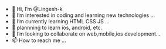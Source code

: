 - 👋 Hi, I’m @Lingesh-k
- 👀 I’m interested in coding and learning new technologies ...
- 🌱 I’m currently learning HTML CSS JS ...
- 🧿 plannning to learn ios, android, etc.
- 💞️ I’m looking to collaborate on  web,mobile,ios development...
- 📫 How to reach me ...

<!---
Lingesh-k/Lingesh-k is a ✨ special ✨ repository because its `README.md` (this file) appears on your GitHub profile.
You can click the Preview link to take a look at your changes.
--->
